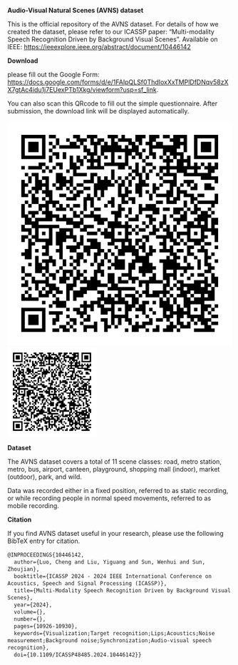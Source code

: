  **Audio-Visual Natural Scenes (AVNS) dataset**
 
This is the official repository of the AVNS dataset. For details of how we created the dataset, please refer to our ICASSP paper: “Multi-modality Speech Recognition Driven by Background Visual Scenes”. Available on IEEE: https://ieeexplore.ieee.org/abstract/document/10446142

**Download**

please fill out the Google Form: https://docs.google.com/forms/d/e/1FAIpQLSf0ThdIoxXxTMPlDfDNqv58zXX7gtAc4idu1j7EUexPTb1Xkg/viewform?usp=sf_link. 

You can also scan this QRcode to  fill out the simple questionnaire. After submission, the download link will be displayed automatically.
 
![GitHub Logo](/qrcode.png)
<img src="/qrcode.png" width="200" height="200" alt="GitHub Logo">

**Dataset**

The AVNS dataset covers a total of 11 scene classes: road, metro station, metro, bus, airport, canteen, playground, shopping mall (indoor), market (outdoor), park, and wild. 

Data was recorded either in a fixed position, referred to as static recording, or while recording people in normal speed movements, referred to as mobile recording.

**Citation**

If you find AVNS dataset useful in your research, please use the following BibTeX entry for citation.

```
@INPROCEEDINGS{10446142,
  author={Luo, Cheng and Liu, Yiguang and Sun, Wenhui and Sun, Zhoujian},
  booktitle={ICASSP 2024 - 2024 IEEE International Conference on Acoustics, Speech and Signal Processing (ICASSP)}, 
  title={Multi-Modality Speech Recognition Driven by Background Visual Scenes}, 
  year={2024},
  volume={},
  number={},
  pages={10926-10930},
  keywords={Visualization;Target recognition;Lips;Acoustics;Noise measurement;Background noise;Synchronization;Audio-visual speech recognition},
  doi={10.1109/ICASSP48485.2024.10446142}}
```


 
